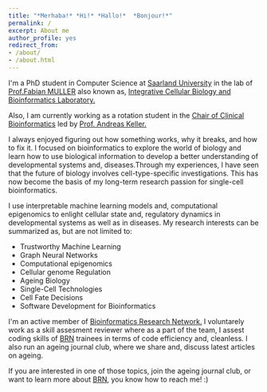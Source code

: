```yaml
---
title: "*Merhaba!* *Hi!* *Hallo!*  *Bonjour!*"
permalink: /
excerpt: About me
author_profile: yes
redirect_from:
- /about/
- /about.html
---
```


I'm a PhD student in Computer Science at [Saarland University](https://www.uni-saarland.de/en/department/department-of-computer-science.html) in the lab of [Prof.Fabian MULLER](https://icb.uni-saarland.de/people/fabian-muller/) also known as, [Integrative Cellular Biology and Bioinformatics Laboratory.](https://icb.uni-saarland.de/)


Also, I am currently working as a rotation student in the [Chair of Clinical Bioinformatics](https://www.ccb.uni-saarland.de/) led by [Prof. Andreas Keller.](https://www.ccb.uni-saarland.de/people/prof-dr-andreas-keller/)


I always enjoyed figuring out how something works, why it breaks, and how to fix it. I focused on bioinformatics to explore the world of biology and learn how to use biological information to develop a better understanding of developmental systems and, diseases.Through my experiences, I have seen that the future of biology involves cell-type-specific investigations. This has now become the basis of my long-term research passion for single-cell bioinformatics.

I use interpretable machine learning models and, computational epigenomics to enlight cellular state and, regulatory dynamics in developmental systems as well as in diseases. My research interests can be summarized as, but are not limited to:

*  Trustworthy Machine Learning 
*  Graph Neural Networks
*  Computational epigenomics
*  Cellular genome Regulation
*  Ageing Biology 
*  Single-Cell Technologies
*  Cell Fate Decisions
*  Software Development for Bioinformatics


I'm an active member of [Bioinformatics Research Network.](https://www.bio-net.dev/) I voluntarely work as a skill assesment reviewer where as a part of the team, I assest coding skills of [BRN](https://www.bio-net.dev/) trainees in terms of code efficiency and, cleanless. I also run an ageing journal club, where we share and, discuss latest articles on ageing.

If you are interested in one of those topics, join the ageing journal club, or want to learn more about [BRN](https://www.bio-net.dev/), you know how to reach me! :)
